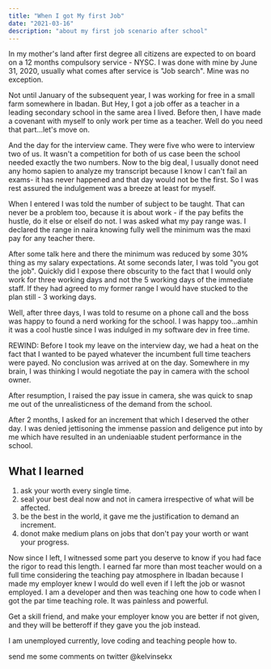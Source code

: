 ```yaml
---
title: "When I got My first Job"
date: "2021-03-16"
description: "about my first job scenario after school"
---
```


In my mother's land after first degree all citizens are expected to on board on a 12 months compulsory service - NYSC. I was done with mine by June 31, 2020, usually what comes after service is "Job search". Mine was no exception.

Not until January of the subsequent year, I was working for free in a small farm somewhere in Ibadan. But Hey, I got a job offer as a teacher in a leading secondary school in the same area I lived. Before then, I have made a covenant with myself to only work per time as a teacher. Well do you need that part...let's move on.

And the day for the interview came. They were five who were to interview two of us. It wasn't a competition for both of us case been the school needed exactly the two numbers. Now to the big deal, I usually donot need any homo sapien to analyze my transcript because I know I can't fail an exams- it has never happened and that day would not be the first. So I was rest assured the indulgement was a breeze at least for myself.

When I entered I was told the number of subject to be taught. That can never be a
problem too, because it is about work - if the pay befits the hustle, do it else or elseif do not. I was asked what my pay range was. I declared the range in naira knowing fully well the minimum was the maxi pay for any teacher there.

After some talk here and there the minimum was reduced by some 30% thing as my salary expectations. At some seconds later, I was told "you got the job". Quickly did I expose there obscurity to the fact that I would only work for three working days and not the 5 working days of the immediate staff. If they had agreed to my former range I would have stucked to the plan still - 3 working days.

Well, after three days, I was told to resume on a phone call and the boss was happy to found a nerd working for the school. I was happy too...amhin it was a cool hustle since I was indulged in my software dev in free time.

REWIND: Before I took my leave on the interview day, we had a heat on the fact that I wanted to be payed whatever the incumbent full time teachers were payed. No conclusion was arrived at on the day. Somewhere in my brain, I was thinking I would negotiate the pay in camera with the school owner. 

After resumption, I raised the pay issue in camera, she was quick to snap me out of the unrealisticness of the demand from the school. 

After 2 months, I asked for an increment that which I deserved the other day. I was denied jettisoning the immense passion and deligence put into by me which have resulted in an undeniaable student performance in the school.

## What I learned

1. ask your worth every single time.
2. seal your best deal now and not in camera irrespective of what will be affected.
3. be the best in the world, it gave me the justification to demand an increment.
4. donot make medium plans on jobs that don't pay your worth or want your progress.


Now since I left, I witnessed some part you deserve to know if you had face the rigor to read this length. I earned far more than most teacher would on a full time considering the teaching pay atmosphere in Ibadan because I made my employer knew I would do well even if I left the job or wasnot employed. I am a developer and then was teaching one how to code when I got the par time teaching role. It was painless and powerful.

Get a skill friend, and make your employer know you are better if not given, and they will be betteroff if they gave you the job instead.

I am unemployed currently,  love coding and teaching people how to.

send me some comments on twitter @kelvinsekx
